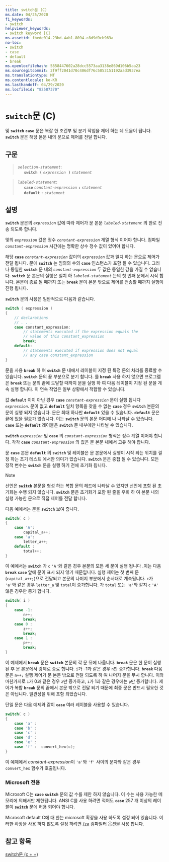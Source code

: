 ```yaml
---
title: switch문 (C)
ms.date: 04/25/2020
f1_keywords:
- switch
helpviewer_keywords:
- switch keyword [C]
ms.assetid: fbede014-23bd-4ab1-8094-c8d9d9cb963a
no-loc:
- switch
- case
- default
- break
ms.openlocfilehash: 5858447602a28dcc5573aa3138e869d106b5aa23
ms.sourcegitcommit: 2f9ff2041d70c406df76c5053151192aad3937ea
ms.translationtype: MT
ms.contentlocale: ko-KR
ms.lasthandoff: 04/29/2020
ms.locfileid: "82587370"
---
```

# <a name="switch-statement-c"></a>`switch`문 (C)

및 __`switch`__ __`case`__ 문은 복잡 한 조건부 및 분기 작업을 제어 하는 데 도움이 됩니다. __`switch`__ 문은 해당 본문 내의 문으로 제어를 전달 합니다.

## <a name="syntax"></a>구문

> *`selection-statement`*:<br/>
> &nbsp;&nbsp;&nbsp;&nbsp; __`switch (`__&nbsp;*`expression`* &nbsp;__`)`__&nbsp;*`statement`*

> *`labeled-statement`*:<br/>
> &nbsp;&nbsp;&nbsp;&nbsp; __`case`__&nbsp;*`constant-expression`*&nbsp;__`:`__&nbsp;*`statement`*<br/>
> &nbsp;&nbsp;&nbsp;&nbsp; __`default`__&nbsp;__`:`__&nbsp;*`statement`*

## <a name="remarks"></a>설명

__`switch`__ 문은의 *`expression`* 값에 따라 제어가 문 본문 *`labeled-statement`* 의 한로 전송 되도록 합니다.

및의 *`expression`* 값은 정수 *`constant-expression`* 계열 형식 이어야 합니다. 컴파일 *`constant-expression`* 시간에는 명확한 상수 정수 값이 있어야 합니다.

해당 **`case`** *`constant-expression`* 값이의 *`expression`* 값과 일치 하는 문으로 제어가 전달 됩니다. 문에 __`switch`__ 는 임의의 수의 __`case`__ 인스턴스가 포함 될 수 있습니다. 그러나 동일한 __`switch`__ 문 내의 *`constant-expression`* 두 값은 동일한 값을 가질 수 없습니다. __`switch`__ 문 본문의 실행은 일치 하 *`labeled-statement`* 는의 첫 번째 문에서 시작 합니다. 본문이 종료 될 때까지 또는 __`break`__ 문이 본문 밖으로 제어를 전송할 때까지 실행이 진행 됩니다.

__`switch`__ 문의 사용은 일반적으로 다음과 같습니다.

```C
switch ( expression )
{
    // declarations
    // . . .
    case constant_expression:
        // statements executed if the expression equals the
        // value of this constant_expression
        break;
    default:
        // statements executed if expression does not equal
        // any case constant_expression
}
```

문을 사용 __`break`__ 하 여 __`switch`__ 문 내에서 레이블이 지정 된 특정 문의 처리를 종료할 수 있습니다. __`switch`__ 문의 끝 부분으로 분기 합니다. 를 __`break`__ 사용 하지 않으면 프로그램은 __`break`__ 또는 문의 끝에 도달할 때까지 문을 실행 하 여 다음 레이블이 지정 된 문을 계속 실행 합니다. 이 연속 작업은 일부 상황에서 적합할 수 있습니다.

값 __`default`__ 이이 아닌 경우 __`case`__ *`constant-expression`* 문이 실행 됩니다 *`expression`*. 문이 없고 __`default`__ 일치 항목을 찾을 수 없는 __`case`__ 경우 __`switch`__ 본문의 문이 실행 되지 않습니다. 문은 최대 하나만 __`default`__ 있을 수 있습니다. __`default`__ 문은 끝에 있을 필요가 없습니다. 이는 __`switch`__ 문의 본문 어디에 나 나타날 수 있습니다. __`case`__ 또는 __`default`__ 레이블은 __`switch`__ 문 내부에만 나타날 수 있습니다.

__`switch`__ *`expression`* 및 __`case`__ 의 *`constant-expression`* 형식은 정수 계열 이어야 합니다. 각각 __`case`__ *`constant-expression`* 의 값은 문 본문 내에서 고유 해야 합니다.

문 __`case`__ 본문 __`default`__ 의 __`switch`__ 및 레이블은 문 본문에서 실행이 시작 되는 위치를 결정 하는 초기 테스트 에서만 의미가 있습니다. __`switch`__ 문은 중첩 될 수 있습니다. 모든 정적 변수는 __`switch`__ 문을 실행 하기 전에 초기화 됩니다.

> [!NOTE]
> 선언은 __`switch`__ 본문을 형성 하는 복합 문의 헤드에 나타날 수 있지만 선언에 포함 된 초기화는 수행 되지 않습니다. __`switch`__ 문은 초기화가 포함 된 줄을 우회 하 여 본문 내의 실행 가능한 문으로 직접 제어를 전달 합니다.

다음 예에서는 문을 __`switch`__ 보여 줍니다.

```C
switch( c )
{
    case 'A':
        capital_a++;
    case 'a':
        letter_a++;
    default :
        total++;
}
```

이 예에서는 __`switch`__ 가 `c` `'A'`와 같은 경우 본문의 모든 세 문이 실행 됩니다 .이는 다음 __`break`__ __`case`__ 앞에 문이 표시 되지 않기 때문입니다. 실행 제어는 첫 번째 문(`capital_a++;`)으로 전달되고 본문의 나머지 부분에서 순서대로 계속됩니다. `c`가 `'a'`와 같은 경우 `letter_a` 및 `total`이 증가합니다. 가 `total` 또는 `'a'`와 같지 `c` `'A'` 않은 경우만 증가 합니다.

```C
switch( i )
{
    case -1:
        n++;
        break;
    case 0 :
        z++;
        break;
    case 1 :
        p++;
        break;
}
```

이 예제에서 __`break`__ 문은 __`switch`__ 본문의 각 문 뒤에 나옵니다. __`break`__ 문은 한 문이 실행 된 후 문 본문에서 강제로 종료 합니다. `i`가 –1과 같은 경우 `n`만 증가합니다. __`break`__ 다음 문은 `n++;` 실행 제어가 문 본문 밖으로 전달 되도록 하 여 나머지 문을 무시 합니다. 이와 마찬가지로 `i`가 0과 같은 경우 `z`만 증가하고, `i`가 1과 같은 경우에는 `p`만 증가합니다. 제어가 복합 __`break`__ 문의 끝에서 본문 밖으로 전달 되기 때문에 최종 문은 반드시 필요한 것은 아닙니다. 일관성을 위해 포함 되었습니다.

단일 문은 다음 예제와 같이 __`case`__ 여러 레이블을 사용할 수 있습니다.

```C
switch( c )
{
    case 'a' :
    case 'b' :
    case 'c' :
    case 'd' :
    case 'e' :
    case 'f' :  convert_hex(c);
}
```

이 예제에서 *constant-expression*이 `'a'`와 `'f'` 사이의 문자와 같은 경우 `convert_hex` 함수가 호출됩니다.

### <a name="microsoft-specific"></a>Microsoft 전용

Microsoft C는 __`case`__ __`switch`__ 문의 값 수를 제한 하지 않습니다. 이 수는 사용 가능한 메모리에 의해서만 제한됩니다. ANSI C를 사용 하려면 적어도 __`case`__ 257 개 이상의 레이블이 __`switch`__ 문에 허용 되어야 합니다.

Microsoft default C에 대 한는 microsoft 확장을 사용 하도록 설정 되어 있습니다. 이러한 확장을 사용 하지 않도록 설정 하려면 [/za](../build/reference/za-ze-disable-language-extensions.md) 컴파일러 옵션을 사용 합니다.

## <a name="see-also"></a>참고 항목

[switch문 (c + +)](../cpp/switch-statement-cpp.md)

